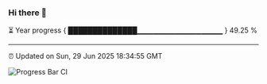 ### Hi there 👋

⏳ Year progress { ██████████████▁▁▁▁▁▁▁▁▁▁▁▁▁▁▁▁ } 49.25 %

---

⏰ Updated on Sun, 29 Jun 2025 18:34:55 GMT

![Progress Bar CI](https://github.com/DhruviPatel157/GitHub-Actions-Demo/workflows/Progress%20Bar%20CI/badge.svg)
